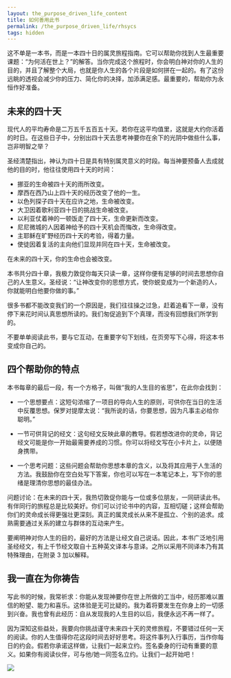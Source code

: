 ```yaml
---
layout: the_purpose_driven_life_content
title: 如何善用此书
permalink: /the_purpose_driven_life/rhsycs
tags: hidden
---
```


<p class="first">这不单是一本书，而是一本四十日的属灵旅程指南。它可以帮助你找到人生最重要课题：“为何活在世上？”的解答。当你完成这个旅程时，你会明白神对你的人生的目的，并且了解整个大局，也就是你人生的各个片段是如何拼在一起的。有了这份远眺的透视会减少你的压力、简化你的决择，加添满足感。最重要的，帮助你为永恒作好准备。</p>

## 未来的四十天

现代人的平均寿命是二万五千五百五十天。若你在这平均值里，这就是大约你活着的时日。在这些日子中，分别出四十天去思考神要你在余下的光阴中做些什么事，岂非明智之举？

圣经清楚指出，神认为四十日是具有特别属灵意义的时段。每当神要预备人去成就他的目的时，他往往使用四十天的时间：

- 挪亚的生命被四十天的雨所改变。
- 摩西在西乃山上四十天的经历改变了他的一生。
- 以色列探子四十天在应许之地，生命被改变。
- 大卫因着歌利亚四十日的挑战生命被改变。
- 以利亚仗着神的一顿饭走了四十天，生命更新而改变。
- 尼尼微城的人因着神给予的四十天机会而悔改，生命得改变。
- 主耶稣在旷野经历四十天的考验，得着力量。
- 使徒因着复活的主向他们显现并同在四十天，生命被改变。

在未来的四十天，你的生命也会被改变。

本书共分四十章，我极力敦促你每天只读一章，这样你便有足够的时间去思想你自己的人生意义。圣经说：“让神改变你的思想方式，使你蜕变成为一个新造的人，你就能明白他要你做的事。”

很多书都不能改变我们的一个原因是，我们往往操之过急，赶着追看下一章，没有停下来花时间认真思想所读的。我们匆促追到下个真理，而没有回想我们所学到的。

不要单单阅读此书，要与它互动，在重要字句下划线，在页旁写下心得，将这本书变成你自己的。

## 四个帮助你的特点

本书每章的最后一段，有一个方格子，叫做“我的人生目的省思”，在此你会找到：

- 一个思想要点：这短句浓缩了一项目的导向人生的原则，可供你在当日的生活中反覆思想。保罗对提摩太说：“我所说的话，你要思想，因为凡事主必给你聪明。”

- 一节可供背记的经文：这句经文反映此章的教导。假若想改进你的灵命，背记经文可能是你一开始最需要养成的习惯。你可以将经文写在小卡片上，以便随身携带。

- 一个思考问题：这些问题会帮助你思想本章的含义，以及将其应用于人生活的方法。我鼓励你在空白处写下答案，你也可以写在一本笔记本上，写下你的思绪是理清你思想的最佳办法。


问题讨论：在未来的四十天，我热切敦促你能与一位或多位朋友，一同研读此书。有伴同行的旅程总是比较美好。你们可以讨论书中的内容，互相切磋；这样会帮助你们的灵命成长得更强壮更深刻。真正的属灵成长从来不是孤立、个别的追求。成熟需要通过关系的建立与群体的互动来产生。

要阐明神对你人生的目的，最好的方法是让经文自己说话。因此，本书广泛地引用圣经经文，有上千节经文取自十五种英文译本与意译。之所以采用不同译本乃有其特殊理由，在附录 3 加以解释。

## 我一直在为你祷告

写此书的时候，我常祈求：你能从发现神要你在世上所做的工当中，经历那难以置信的盼望、能力和喜乐。这体验是无可比疑的。我为着将要发生在你身上的一切感到兴奋。我也曾有此经历：自从发现我的人生目的以后，我便永远不再一样了。

因为深知这些益处，我要向你挑战谨守未来四十天的灵修旅程，不要错过任何一天的阅读。你的人生值得你花这段时间去好好思考。将这件事列入行事历，当作你每日的约会。假若你承诺这样做，让我们一起来立约。签名委身的行动有重要的意义。如果你有阅读伙伴，可与他/她一同签名立约。让我们一起开始吧！

<div class="article-img-wrapper">
  <img src="https://typora-1259024198.cos.ap-beijing.myqcloud.com/wg/images/the_purpose_driven_life/tpdf_oath.jpg">
</div>